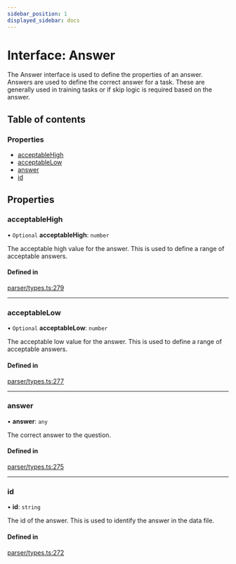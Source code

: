 ```yaml
---
sidebar_position: 1
displayed_sidebar: docs
---
```


# Interface: Answer

The Answer interface is used to define the properties of an answer. Answers are used to define the correct answer for a task. These are generally used in training tasks or if skip logic is required based on the answer.

## Table of contents

### Properties

- [acceptableHigh](Answer.md#acceptablehigh)
- [acceptableLow](Answer.md#acceptablelow)
- [answer](Answer.md#answer)
- [id](Answer.md#id)

## Properties

### acceptableHigh

• `Optional` **acceptableHigh**: `number`

The acceptable high value for the answer. This is used to define a range of acceptable answers.

#### Defined in

[parser/types.ts:279](https://github.com/revisit-studies/study/blob/bdd28e8/src/parser/types.ts#L279)

___

### acceptableLow

• `Optional` **acceptableLow**: `number`

The acceptable low value for the answer. This is used to define a range of acceptable answers.

#### Defined in

[parser/types.ts:277](https://github.com/revisit-studies/study/blob/bdd28e8/src/parser/types.ts#L277)

___

### answer

• **answer**: `any`

The correct answer to the question.

#### Defined in

[parser/types.ts:275](https://github.com/revisit-studies/study/blob/bdd28e8/src/parser/types.ts#L275)

___

### id

• **id**: `string`

The id of the answer. This is used to identify the answer in the data file.

#### Defined in

[parser/types.ts:272](https://github.com/revisit-studies/study/blob/bdd28e8/src/parser/types.ts#L272)
